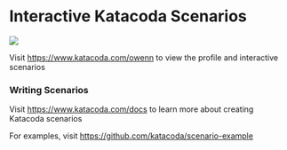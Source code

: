 # Interactive Katacoda Scenarios

[![](http://shields.katacoda.com/katacoda/owenn/count.svg)](https://www.katacoda.com/owenn "Get your profile on Katacoda.com")

Visit https://www.katacoda.com/owenn to view the profile and interactive scenarios

### Writing Scenarios
Visit https://www.katacoda.com/docs to learn more about creating Katacoda scenarios

For examples, visit https://github.com/katacoda/scenario-example
